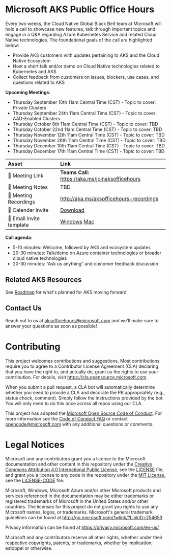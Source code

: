 # Microsoft AKS Public Office Hours

Every two weeks, the Cloud Native Global Black Belt team at Microsoft will hold a call to showcase new features, talk through important topics and engage in a Q&A regarding Azure Kubernetes Service and related Cloud Native technologies. The foundational goals of the call are highlighted below: 
- Provide AKS customers with updates pertaining to AKS and the Cloud Native Ecosystem 
- Host a short talk and/or demo on Cloud Native technologies related to Kubernetes and AKS 
- Collect feedback from customers on issues, blockers, use cases, and questions related to AKS 

**Upcoming Meetings**:
- Thursday September 10th 11am Central Time (CST) - Topic to cover: Private Clusters 
- Thursday September 24th 11am Central Time (CST) - Topic to cover: AAD-Enabled Clusters
- Thursday October 8th 11am Central Time (CST) - Topic to cover: TBD
- Thursday October 22nd 11am Central Time (CST) - Topic to cover: TBD
- Thursday November 12th 11am Central Time (CST) - Topic to cover: TBD
- Thursday November 26th 11am Central Time (CST) - Topic to cover: TBD
- Thursday December 10th 11am Central Time (CST) - Topic to cover: TBD
- Thursday December 17th 11am Central Time (CST) - Topic to cover: TBD


| Asset | Link        |
|:-----------|:------------|
| 🔗 Meeting Link | **Teams Call:** https://aka.ms/joinaksofficehours
| 📝 Meeting Notes | TBD
| 🎥 Meeting Recordings | http://aka.ms/aksofficehours-recordings
| :calendar: Calendar invite | [Download](https://aksofficehours.blob.core.windows.net/calendar-invites/Microsoft%20AKS%20Public%20Office%20Hours.ics?sp=r&st=2020-09-08T19:49:44Z&se=2020-12-19T04:49:44Z&spr=https&sv=2019-12-12&sr=b&sig=nuPRk8wb9m89TNQv0qVuzAv6LgCGAFhskq8o7vyOTlE%3D)
| :email: Email invite template | [Windows](https://aksofficehours.blob.core.windows.net/calendar-invites/You're%20invited%20to%20AKS%20Public%20Office%20Hours!%20.msg?sp=r&st=2020-09-09T18:20:39Z&se=2020-12-18T03:20:39Z&spr=https&sv=2019-12-12&sr=b&sig=L1ioJlRP26Qyk4iLMSAqbFWmKICvvZYtjlahyNHvUXU%3D) [Mac](https://aksofficehours.blob.core.windows.net/calendar-invites/You're%20invited%20to%20AKS%20Public%20Office%20Hours!%20.emltpl?sp=r&st=2020-09-09T18:52:28Z&se=2020-12-18T03:52:28Z&spr=https&sv=2019-12-12&sr=b&sig=a1twYoRjk1aqjcf3CWe7syFlACQqbL0kfksijaAOzHA%3D)

**Call agenda**: 
- 5-10 minutes: Welcome, followed by AKS and ecosystem updates 
- 20-30 minutes: Talk/demo on Azure container technologies or broader cloud native technologies 
- 20-30 minutes: “Ask us anything” and customer feedback discussion

## Related AKS Resources

See [Roadmap](https://github.com/Azure/AKS/projects/1) for what's planned for AKS moving forward

## Contact Us
Reach out to us at aksofficehours@microsoft.com and we'll make sure to answer your questions as soon as possible!

# Contributing

This project welcomes contributions and suggestions.  Most contributions require you to agree to a
Contributor License Agreement (CLA) declaring that you have the right to, and actually do, grant us
the rights to use your contribution. For details, visit https://cla.opensource.microsoft.com.

When you submit a pull request, a CLA bot will automatically determine whether you need to provide
a CLA and decorate the PR appropriately (e.g., status check, comment). Simply follow the instructions
provided by the bot. You will only need to do this once across all repos using our CLA.

This project has adopted the [Microsoft Open Source Code of Conduct](https://opensource.microsoft.com/codeofconduct/).
For more information see the [Code of Conduct FAQ](https://opensource.microsoft.com/codeofconduct/faq/) or
contact [opencode@microsoft.com](mailto:opencode@microsoft.com) with any additional questions or comments.

# Legal Notices

Microsoft and any contributors grant you a license to the Microsoft documentation and other content
in this repository under the [Creative Commons Attribution 4.0 International Public License](https://creativecommons.org/licenses/by/4.0/legalcode),
see the [LICENSE](LICENSE) file, and grant you a license to any code in the repository under the [MIT License](https://opensource.org/licenses/MIT), see the
[LICENSE-CODE](LICENSE-CODE) file.

Microsoft, Windows, Microsoft Azure and/or other Microsoft products and services referenced in the documentation
may be either trademarks or registered trademarks of Microsoft in the United States and/or other countries.
The licenses for this project do not grant you rights to use any Microsoft names, logos, or trademarks.
Microsoft's general trademark guidelines can be found at http://go.microsoft.com/fwlink/?LinkID=254653.

Privacy information can be found at https://privacy.microsoft.com/en-us/

Microsoft and any contributors reserve all other rights, whether under their respective copyrights, patents,
or trademarks, whether by implication, estoppel or otherwise.
